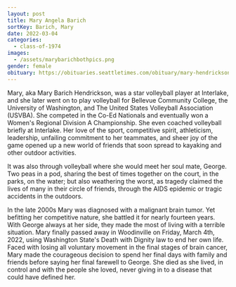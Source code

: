 ```yaml
---
layout: post
title: Mary Angela Barich
sortKey: Barich, Mary
date: 2022-03-04
categories:
  - class-of-1974
images:
  - /assets/marybarichbothpics.png
gender: female
obituary: https://obituaries.seattletimes.com/obituary/mary-hendrickson-1084800053
---
```

Mary, aka Mary Barich Hendrickson, was a star volleyball player at Interlake, and she later went on to play volleyball for Bellevue Community College, the University of Washington, and The United States Volleyball Association (USVBA). She competed in the Co-Ed Nationals and eventually won a Women's Regional Division A Championship. She even coached volleyball briefly at Interlake. Her love of the sport, competitive spirit, athleticism, leadership, unfailing commitment to her teammates, and sheer joy of the game opened up a new world of friends that soon spread to kayaking and other outdoor activities.

It was also through volleyball where she would meet her soul mate, George. Two peas in a pod, sharing the best of times together on the court, in the parks, on the water; but also weathering the worst, as tragedy claimed the lives of many in their circle of friends, through the AIDS epidemic or tragic accidents in the outdoors. 

In the late 2000s Mary was diagnosed with a malignant brain tumor. Yet befitting her competitive nature, she battled it for nearly fourteen years. With George always at her side, they made the most of living with a terrible situation. Mary finally passed away in Woodinville on Friday, March 4th, 2022, using Washington State's Death with Dignity law to end her own life. Faced with losing all voluntary movement in the final stages of brain cancer, Mary made the courageous decision to spend her final days with family and friends before saying her final farewell to George. She died as she lived, in control and with the people she loved, never giving in to a disease that could have defined her.